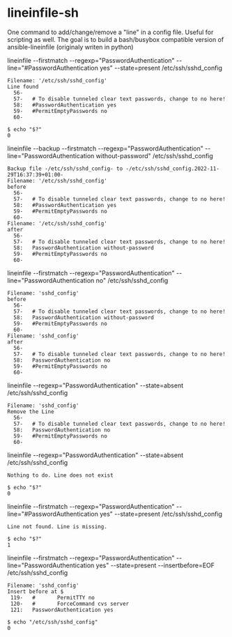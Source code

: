 # lineinfile-sh
One command to add/change/remove a "line" in a config file. Useful for scripting as well.  The goal is to build a bash/busybox compatible version of ansible-lineinfile (originaly writen in python)


lineinfile  --firstmatch  --regexp="PasswordAuthentication" --line="#PasswordAuthentication yes"  --state=present  /etc/ssh/sshd_config 
```
Filename: '/etc/ssh/sshd_config'
Line found
  56-
  57-   # To disable tunneled clear text passwords, change to no here!
  58:   #PasswordAuthentication yes
  59-   #PermitEmptyPasswords no
  60-
  
$ echo "$?"
0

```

lineinfile --backup --firstmatch --regexp="PasswordAuthentication" --line="PasswordAuthentication without-password"  /etc/ssh/sshd_config
```
Backup file -/etc/ssh/sshd_config- to -/etc/ssh/sshd_config.2022-11-29T16:37:39+01:00-
Filename: '/etc/ssh/sshd_config'
before
  56-
  57-   # To disable tunneled clear text passwords, change to no here!
  58:   #PasswordAuthentication yes
  59-   #PermitEmptyPasswords no
  60-
Filename: '/etc/ssh/sshd_config'
after
  56-
  57-   # To disable tunneled clear text passwords, change to no here!
  58:   PasswordAuthentication without-password
  59-   #PermitEmptyPasswords no
  60-
```

lineinfile --firstmatch --regexp="PasswordAuthentication" --line="PasswordAuthentication no"  /etc/ssh/sshd_config
```
Filename: 'sshd_config'
before
  56-
  57-   # To disable tunneled clear text passwords, change to no here!
  58:   PasswordAuthentication without-password
  59-   #PermitEmptyPasswords no
  60-
Filename: 'sshd_config'
after
  56-
  57-   # To disable tunneled clear text passwords, change to no here!
  58:   PasswordAuthentication no
  59-   #PermitEmptyPasswords no
  60-

```

lineinfile  --regexp="PasswordAuthentication"  --state=absent  /etc/ssh/sshd_config
```
Filename: 'sshd_config'
Remove the Line
  56-
  57-   # To disable tunneled clear text passwords, change to no here!
  58:   PasswordAuthentication no
  59-   #PermitEmptyPasswords no
  60-

```
lineinfile  --regexp="PasswordAuthentication"  --state=absent  /etc/ssh/sshd_config
```
Nothing to do. Line does not exist

$ echo "$?"
0
```

lineinfile  --firstmatch  --regexp="PasswordAuthentication" --line="#PasswordAuthentication yes"  --state=present   /etc/ssh/sshd_config
```
Line not found. Line is missing.

$ echo "$?"
1
```

lineinfile  --firstmatch  --regexp="PasswordAuthentication" --line="PasswordAuthentication yes"  --state=present  --insertbefore=EOF  /etc/ssh/sshd_config 
```
Filename: 'sshd_config'
Insert before at $
 119-   #       PermitTTY no
 120-   #       ForceCommand cvs server
 121:   PasswordAuthentication yes
 
$ echo "/etc/ssh/sshd_config"
0
```
